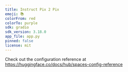 ```yaml
---
title: Instruct Pix 2 Pix
emoji: 📚
colorFrom: red
colorTo: purple
sdk: gradio
sdk_version: 3.18.0
app_file: app.py
pinned: false
license: mit
---
```


Check out the configuration reference at https://huggingface.co/docs/hub/spaces-config-reference
